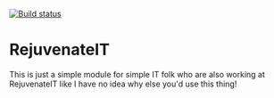 [![Build status](https://ci.appveyor.com/api/projects/status/a648v74ryd7jkl7g?svg=true)](https://ci.appveyor.com/project/AlexThornton/rejuvenateit)

# RejuvenateIT
This is just a simple module for simple IT folk who are also working at RejuvenateIT like I have no idea why else you'd use this thing!


